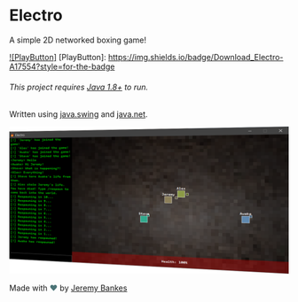 # Electro

A simple 2D networked boxing game!

[![PlayButton]](https://github.com/JeremyBankes/Electro/releases/download/1.0/electro.jar)
[PlayButton]: https://img.shields.io/badge/Download_Electro-A17554?style=for-the-badge

###### This project requires [Java 1.8+](https://java.com/en/download/) to run.

Written using [java.swing](https://docs.oracle.com/javase/tutorial/uiswing/start/index.html) and [java.net](https://docs.oracle.com/javase/tutorial/networking/sockets/index.html).

![cover image][cover]

[cover]: https://raw.githubusercontent.com/JeremyBankes/Electro/master/showcase.png

Made with <span style="color:#4A7376">❤</span> by [Jeremy Bankes](https://jeremybankes.com)
